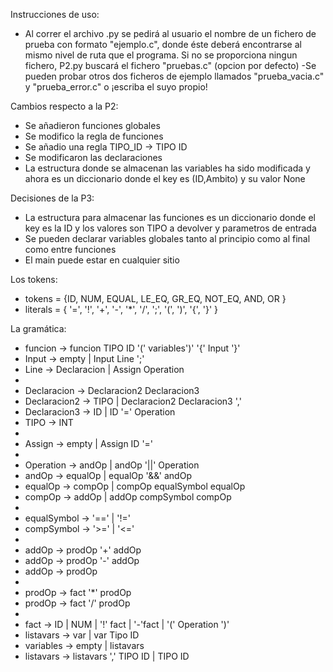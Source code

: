 Instrucciones de uso:
- Al correr el archivo .py se pedirá al usuario el nombre de un fichero de prueba con formato "ejemplo.c", donde éste deberá encontrarse 
al mismo nivel de ruta que el programa. Si no se proporciona ningun fichero, P2.py buscará el fichero "pruebas.c" (opcion por defecto)
-Se pueden probar otros dos ficheros de ejemplo llamados "prueba_vacia.c" y "prueba_error.c" o ¡escriba el suyo propio!

Cambios respecto a la P2:
- Se añadieron funciones globales
- Se modifico la regla de funciones
- Se añadio una regla TIPO_ID -> TIPO ID
- Se modificaron las declaraciones
- La estructura donde se almacenan las variables ha sido modificada y ahora es un diccionario donde el key es (ID,Ambito) y su valor None

Decisiones de la P3:
- La estructura para almacenar las funciones es un diccionario donde el key es la ID y los valores son TIPO a devolver y parametros de entrada
- Se pueden declarar variables globales tanto al principio como al final como entre funciones
- El main puede estar en cualquier sitio

Los tokens:
- tokens = {ID, NUM, EQUAL, LE_EQ, GR_EQ, NOT_EQ, AND, OR }
- literals = { '=', '!', '+', '-', '*', '/', ';', '(', ')', '{', '}' }

La gramática:
-   funcion -> funcion TIPO ID '(' variables')' '{' Input '}'
-   Input -> empty | Input Line ';' 
-   Line  -> Declaracion | Assign Operation
-   
-   Declaracion -> Declaracion2 Declaracion3
-   Declaracion2 -> TIPO | Declaracion2 Declaracion3 ','
-   Declaracion3 -> ID | ID '=' Operation
-   TIPO -> INT
-
-   Assign -> empty | Assign ID '='
-
-   Operation -> andOp | andOp '||' Operation
-   andOp -> equalOp | equalOp '&&' andOp
-   equalOp -> compOp | compOp equalSymbol equalOp
-   compOp -> addOp | addOp compSymbol compOp
-
-   equalSymbol -> '==' | '!='
-   compSymbol -> '>=' | '<='
-
-   addOp -> prodOp '+' addOp
-   addOp -> prodOp '-' addOp
-   addOp -> prodOp
-
-   prodOp -> fact '*' prodOp
-   prodOp -> fact '/' prodOp
-
-   fact -> ID | NUM | '!' fact | '-'fact | '(' Operation ')'
-   listavars -> var | var Tipo ID
-   variables -> empty | listavars
-   listavars -> listavars ',' TIPO ID | TIPO ID

